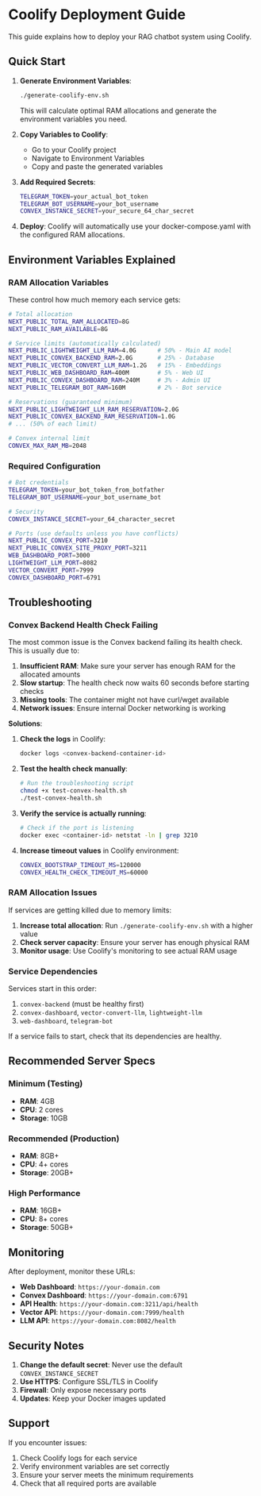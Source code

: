 # Coolify Deployment Guide

This guide explains how to deploy your RAG chatbot system using Coolify.

## Quick Start

1. **Generate Environment Variables**:
   ```bash
   ./generate-coolify-env.sh
   ```
   This will calculate optimal RAM allocations and generate the environment variables you need.

2. **Copy Variables to Coolify**:
   - Go to your Coolify project
   - Navigate to Environment Variables
   - Copy and paste the generated variables

3. **Add Required Secrets**:
   ```bash
   TELEGRAM_TOKEN=your_actual_bot_token
   TELEGRAM_BOT_USERNAME=your_bot_username
   CONVEX_INSTANCE_SECRET=your_secure_64_char_secret
   ```

4. **Deploy**:
   Coolify will automatically use your docker-compose.yaml with the configured RAM allocations.

## Environment Variables Explained

### RAM Allocation Variables
These control how much memory each service gets:

```bash
# Total allocation
NEXT_PUBLIC_TOTAL_RAM_ALLOCATED=8G
NEXT_PUBLIC_RAM_AVAILABLE=8G

# Service limits (automatically calculated)
NEXT_PUBLIC_LIGHTWEIGHT_LLM_RAM=4.0G      # 50% - Main AI model
NEXT_PUBLIC_CONVEX_BACKEND_RAM=2.0G       # 25% - Database
NEXT_PUBLIC_VECTOR_CONVERT_LLM_RAM=1.2G   # 15% - Embeddings
NEXT_PUBLIC_WEB_DASHBOARD_RAM=400M        # 5% - Web UI
NEXT_PUBLIC_CONVEX_DASHBOARD_RAM=240M     # 3% - Admin UI
NEXT_PUBLIC_TELEGRAM_BOT_RAM=160M         # 2% - Bot service

# Reservations (guaranteed minimum)
NEXT_PUBLIC_LIGHTWEIGHT_LLM_RAM_RESERVATION=2.0G
NEXT_PUBLIC_CONVEX_BACKEND_RAM_RESERVATION=1.0G
# ... (50% of each limit)

# Convex internal limit
CONVEX_MAX_RAM_MB=2048
```

### Required Configuration
```bash
# Bot credentials
TELEGRAM_TOKEN=your_bot_token_from_botfather
TELEGRAM_BOT_USERNAME=your_bot_username_bot

# Security
CONVEX_INSTANCE_SECRET=your_64_character_secret

# Ports (use defaults unless you have conflicts)
NEXT_PUBLIC_CONVEX_PORT=3210
NEXT_PUBLIC_CONVEX_SITE_PROXY_PORT=3211
WEB_DASHBOARD_PORT=3000
LIGHTWEIGHT_LLM_PORT=8082
VECTOR_CONVERT_PORT=7999
CONVEX_DASHBOARD_PORT=6791
```

## Troubleshooting

### Convex Backend Health Check Failing

The most common issue is the Convex backend failing its health check. This is usually due to:

1. **Insufficient RAM**: Make sure your server has enough RAM for the allocated amounts
2. **Slow startup**: The health check now waits 60 seconds before starting checks
3. **Missing tools**: The container might not have curl/wget available
4. **Network issues**: Ensure internal Docker networking is working

**Solutions**:

1. **Check the logs** in Coolify:
   ```bash
   docker logs <convex-backend-container-id>
   ```

2. **Test the health check manually**:
   ```bash
   # Run the troubleshooting script
   chmod +x test-convex-health.sh
   ./test-convex-health.sh
   ```

3. **Verify the service is actually running**:
   ```bash
   # Check if the port is listening
   docker exec <container-id> netstat -ln | grep 3210
   ```

4. **Increase timeout values** in Coolify environment:
   ```bash
   CONVEX_BOOTSTRAP_TIMEOUT_MS=120000
   CONVEX_HEALTH_CHECK_TIMEOUT_MS=60000
   ```

### RAM Allocation Issues

If services are getting killed due to memory limits:

1. **Increase total allocation**: Run `./generate-coolify-env.sh` with a higher value
2. **Check server capacity**: Ensure your server has enough physical RAM
3. **Monitor usage**: Use Coolify's monitoring to see actual RAM usage

### Service Dependencies

Services start in this order:
1. `convex-backend` (must be healthy first)
2. `convex-dashboard`, `vector-convert-llm`, `lightweight-llm`
3. `web-dashboard`, `telegram-bot`

If a service fails to start, check that its dependencies are healthy.

## Recommended Server Specs

### Minimum (Testing)
- **RAM**: 4GB
- **CPU**: 2 cores
- **Storage**: 10GB

### Recommended (Production)
- **RAM**: 8GB+
- **CPU**: 4+ cores
- **Storage**: 20GB+

### High Performance
- **RAM**: 16GB+
- **CPU**: 8+ cores
- **Storage**: 50GB+

## Monitoring

After deployment, monitor these URLs:

- **Web Dashboard**: `https://your-domain.com`
- **Convex Dashboard**: `https://your-domain.com:6791`
- **API Health**: `https://your-domain.com:3211/api/health`
- **Vector API**: `https://your-domain.com:7999/health`
- **LLM API**: `https://your-domain.com:8082/health`

## Security Notes

1. **Change the default secret**: Never use the default `CONVEX_INSTANCE_SECRET`
2. **Use HTTPS**: Configure SSL/TLS in Coolify
3. **Firewall**: Only expose necessary ports
4. **Updates**: Keep your Docker images updated

## Support

If you encounter issues:

1. Check Coolify logs for each service
2. Verify environment variables are set correctly
3. Ensure your server meets the minimum requirements
4. Check that all required ports are available